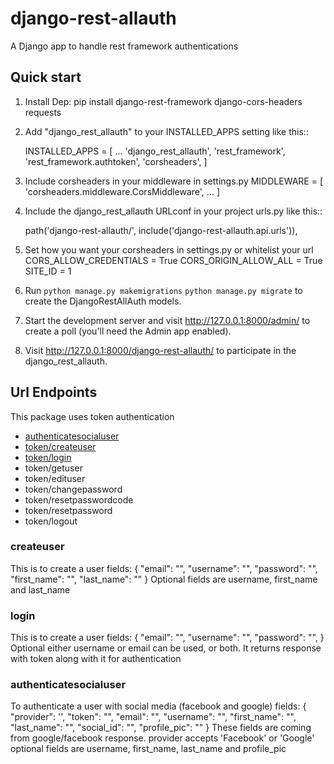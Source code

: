 # django-rest-allauth
A Django app to handle rest framework authentications

Quick start
-----------
1. Install Dep:
    pip install django-rest-framework django-cors-headers requests

2. Add "django_rest_allauth" to your INSTALLED_APPS setting like this::

    INSTALLED_APPS = [
        ...
        'django_rest_allauth',
        'rest_framework',
        'rest_framework.authtoken',
        'corsheaders',
    ]

3. Include corsheaders in your middleware in settings.py
    MIDDLEWARE = [
    'corsheaders.middleware.CorsMiddleware',
    ...
    ]

4. Include the django_rest_allauth URLconf in your project urls.py like this::

    path('django-rest-allauth/', include('django-rest-allauth.api.urls')),

5. Set how you want your corsheaders in settings.py or whitelist your url
    CORS_ALLOW_CREDENTIALS = True
    CORS_ORIGIN_ALLOW_ALL = True
    SITE_ID = 1

6. Run ``python manage.py makemigrations`` ``python manage.py migrate`` to create the DjangoRestAllAuth models.

7. Start the development server and visit http://127.0.0.1:8000/admin/
   to create a poll (you'll need the Admin app enabled).

8. Visit http://127.0.0.1:8000/django-rest-allauth/ to participate in the django_rest_allauth.

## Url Endpoints
This package uses token authentication
* [authenticatesocialuser](#authenticatesocialuser)
* [token/createuser](#createuser)
* [token/login](#login)
* token/getuser
* token/edituser
* token/changepassword
* token/resetpasswordcode
* token/resetpassword
* token/logout


### createuser 
This is to create a user
fields:
{
    "email": "",
    "username": "",
    "password": "",
    "first_name": "",
    "last_name": ""
}
Optional fields are username, first_name and last_name



### login 
This is to create a user
fields:
{
    "email": "",
    "username": "",
    "password": "",
}
Optional either username or email can be used, or both.
It returns response with token along with it for authentication


### authenticatesocialuser

To authenticate a user with social media (facebook and google)
fields:
{
    "provider": '',
    "token": "",
    "email": "",
    "username": "",
    "first_name": "",
    "last_name": "",
    "social_id": "",
    "profile_pic": ""
}
These fields are coming from google/facebook response.
provider accepts 'Facebook' or 'Google'
optional fields are username, first_name, last_name and profile_pic




